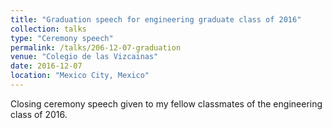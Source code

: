 ```yaml
---
title: "Graduation speech for engineering graduate class of 2016"
collection: talks
type: "Ceremony speech"
permalink: /talks/206-12-07-graduation
venue: "Colegio de las Vizcainas"
date: 2016-12-07
location: "Mexico City, Mexico"
---
```

Closing ceremony speech given to my fellow classmates of the engineering class of 2016.
